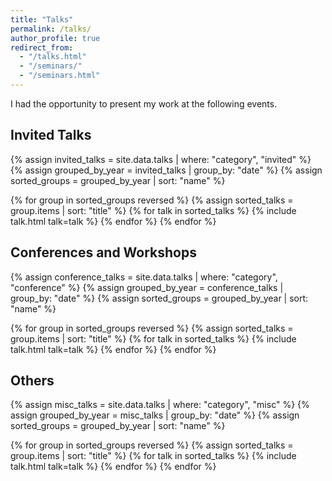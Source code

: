 ```yaml
---
title: "Talks"
permalink: /talks/
author_profile: true
redirect_from:
  - "/talks.html"
  - "/seminars/"
  - "/seminars.html"
---
```


I had the opportunity to present my work at the following events.

## Invited Talks

{% assign invited_talks = site.data.talks | where: "category", "invited" %}
{% assign grouped_by_year = invited_talks | group_by: "date" %}
{% assign sorted_groups = grouped_by_year | sort: "name" %}

{% for group in sorted_groups reversed %}
{% assign sorted_talks = group.items | sort: "title" %}
{% for talk in sorted_talks %}
{% include talk.html talk=talk %}
{% endfor %}
{% endfor %}

## Conferences and Workshops

{% assign conference_talks = site.data.talks | where: "category", "conference" %}
{% assign grouped_by_year = conference_talks | group_by: "date" %}
{% assign sorted_groups = grouped_by_year | sort: "name" %}

{% for group in sorted_groups reversed %}
{% assign sorted_talks = group.items | sort: "title" %}
{% for talk in sorted_talks %}
{% include talk.html talk=talk %}
{% endfor %}
{% endfor %}

## Others

{% assign misc_talks = site.data.talks | where: "category", "misc" %}
{% assign grouped_by_year = misc_talks | group_by: "date" %}
{% assign sorted_groups = grouped_by_year | sort: "name" %}

{% for group in sorted_groups reversed %}
{% assign sorted_talks = group.items | sort: "title" %}
{% for talk in sorted_talks %}
{% include talk.html talk=talk %}
{% endfor %}
{% endfor %}
